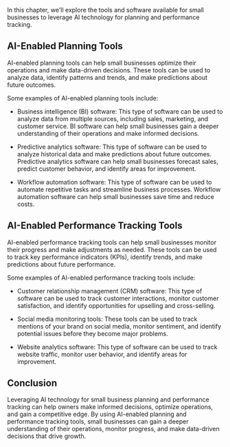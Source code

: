 
In this chapter, we'll explore the tools and software available for small businesses to leverage AI technology for planning and performance tracking.

AI-Enabled Planning Tools
-------------------------

AI-enabled planning tools can help small businesses optimize their operations and make data-driven decisions. These tools can be used to analyze data, identify patterns and trends, and make predictions about future outcomes.

Some examples of AI-enabled planning tools include:

* Business intelligence (BI) software: This type of software can be used to analyze data from multiple sources, including sales, marketing, and customer service. BI software can help small businesses gain a deeper understanding of their operations and make informed decisions.

* Predictive analytics software: This type of software can be used to analyze historical data and make predictions about future outcomes. Predictive analytics software can help small businesses forecast sales, predict customer behavior, and identify areas for improvement.

* Workflow automation software: This type of software can be used to automate repetitive tasks and streamline business processes. Workflow automation software can help small businesses save time and reduce costs.

AI-Enabled Performance Tracking Tools
-------------------------------------

AI-enabled performance tracking tools can help small businesses monitor their progress and make adjustments as needed. These tools can be used to track key performance indicators (KPIs), identify trends, and make predictions about future performance.

Some examples of AI-enabled performance tracking tools include:

* Customer relationship management (CRM) software: This type of software can be used to track customer interactions, monitor customer satisfaction, and identify opportunities for upselling and cross-selling.

* Social media monitoring tools: These tools can be used to track mentions of your brand on social media, monitor sentiment, and identify potential issues before they become major problems.

* Website analytics software: This type of software can be used to track website traffic, monitor user behavior, and identify areas for improvement.

Conclusion
----------

Leveraging AI technology for small business planning and performance tracking can help owners make informed decisions, optimize operations, and gain a competitive edge. By using AI-enabled planning and performance tracking tools, small businesses can gain a deeper understanding of their operations, monitor progress, and make data-driven decisions that drive growth.
